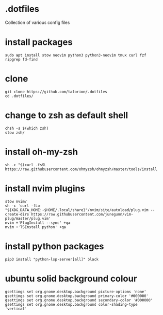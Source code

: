 # .dotfiles
Collection of various config files

# install packages

```
sudo apt install stow neovim python3 python3-neovim tmux curl fzf ripgrep fd-find
```

# clone

```
git clone https://github.com/talorion/.dotfiles
cd .dotfiles/
```

# change to zsh as default shell

```
chsh -s $(which zsh)
stow zsh/
```

# install oh-my-zsh

```
sh -c "$(curl -fsSL https://raw.githubusercontent.com/ohmyzsh/ohmyzsh/master/tools/install.sh)"
```

# install nvim plugins

```
stow nvim/
sh -c 'curl -fLo "${XDG_DATA_HOME:-$HOME/.local/share}"/nvim/site/autoload/plug.vim --create-dirs https://raw.githubusercontent.com/junegunn/vim-plug/master/plug.vim'
nvim +'PlugInstall --sync' +qa
nvim +'TSInstall python' +qa
```

# install python packages

```
pip3 install "python-lsp-server[all]" black
```

# ubuntu solid background colour
```
gsettings set org.gnome.desktop.background picture-options 'none'
gsettings set org.gnome.desktop.background primary-color '#000000'
gsettings set org.gnome.desktop.background secondary-color '#000000'
gsettings set org.gnome.desktop.background color-shading-type 'vertical'
```
